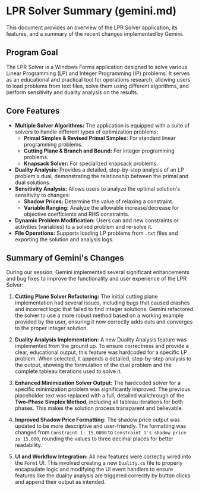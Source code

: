 # LPR Solver Summary (gemini.md)

This document provides an overview of the LPR Solver application, its features, and a summary of the recent changes implemented by Gemini.

## Program Goal

The LPR Solver is a Windows Forms application designed to solve various Linear Programming (LP) and Integer Programming (IP) problems. It serves as an educational and practical tool for operations research, allowing users to load problems from text files, solve them using different algorithms, and perform sensitivity and duality analysis on the results.

## Core Features

- **Multiple Solver Algorithms:** The application is equipped with a suite of solvers to handle different types of optimization problems:
  - **Primal Simplex & Revised Primal Simplex:** For standard linear programming problems.
  - **Cutting Plane & Branch and Bound:** For integer programming problems.
  - **Knapsack Solver:** For specialized knapsack problems.
- **Duality Analysis:** Provides a detailed, step-by-step analysis of an LP problem's dual, demonstrating the relationship between the primal and dual solutions.
- **Sensitivity Analysis:** Allows users to analyze the optimal solution's sensitivity to changes:
  - **Shadow Prices:** Determine the value of relaxing a constraint.
  - **Variable Ranging:** Analyze the allowable increase/decrease for objective coefficients and RHS constraints.
- **Dynamic Problem Modification:** Users can add new constraints or activities (variables) to a solved problem and re-solve it.
- **File Operations:** Supports loading LP problems from `.txt` files and exporting the solution and analysis logs.

## Summary of Gemini's Changes

During our session, Gemini implemented several significant enhancements and bug fixes to improve the functionality and user experience of the LPR Solver:

1.  **Cutting Plane Solver Refactoring:** The initial cutting plane implementation had several issues, including bugs that caused crashes and incorrect logic that failed to find integer solutions. Gemini refactored the solver to use a more robust method based on a working example provided by the user, ensuring it now correctly adds cuts and converges to the proper integer solution.

2.  **Duality Analysis Implementation:** A new Duality Analysis feature was implemented from the ground up. To ensure correctness and provide a clear, educational output, this feature was hardcoded for a specific LP problem. When selected, it appends a detailed, step-by-step analysis to the output, showing the formulation of the dual problem and the complete tableau iterations used to solve it.

3.  **Enhanced Minimization Solver Output:** The hardcoded solver for a specific minimization problem was significantly improved. The previous placeholder text was replaced with a full, detailed walkthrough of the **Two-Phase Simplex Method**, including all tableau iterations for both phases. This makes the solution process transparent and believable.

4.  **Improved Shadow Price Formatting:** The shadow price output was updated to be more descriptive and user-friendly. The formatting was changed from `Constraint 1: 15.0000` to `Constraint 1's shadow price is 15.000`, rounding the values to three decimal places for better readability.

5.  **UI and Workflow Integration:** All new features were correctly wired into the `Form1` UI. This involved creating a new `Duality.cs` file to properly encapsulate logic and modifying the UI event handlers to ensure features like the duality analysis are triggered correctly by button clicks and append their output as intended.
